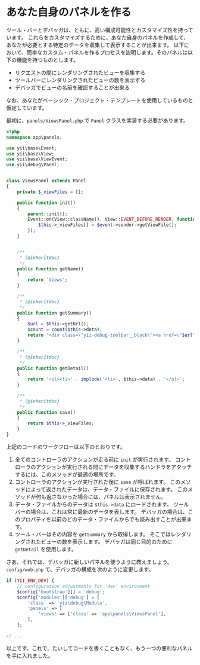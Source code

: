 あなた自身のパネルを作る
========================

ツール・バーとデバッガは、ともに、高い構成可能性とカスタマイズ性を持っています。
これらをカスタマイズするために、あなた自身のパネルを作成して、あなたが必要とする特定のデータを収集して表示することが出来ます。
以下において、簡単なカスタム・パネルを作るプロセスを説明します。そのパネルは以下の機能を持つものとします。

- リクエストの間にレンダリングされたビューを収集する
- ツールバーにレンダリングされたビューの数を表示する
- デバッガでビューの名前を確認することが出来る

なお、あなたがベーシック・プロジェクト・テンプレートを使用しているものと仮定しています。

最初に、`panels/ViewsPanel.php` で `Panel` クラスを実装する必要があります。

```php
<?php
namespace app\panels;

use yii\base\Event;
use yii\base\View;
use yii\base\ViewEvent;
use yii\debug\Panel;


class ViewsPanel extends Panel
{
    private $_viewFiles = [];

    public function init()
    {
        parent::init();
        Event::on(View::className(), View::EVENT_BEFORE_RENDER, function (ViewEvent $event) {
            $this->_viewFiles[] = $event->sender->getViewFile();
        });
    }


    /**
     * {@inheritdoc}
     */
    public function getName()
    {
        return 'Views';
    }

    /**
     * {@inheritdoc}
     */
    public function getSummary()
    {
        $url = $this->getUrl();
        $count = count($this->data);
        return "<div class=\"yii-debug-toolbar__block\"><a href=\"$url\">Views <span class=\"yii-debug-toolbar__label yii-debug-toolbar__label_info\">$count</span></a></div>";
    }

    /**
     * {@inheritdoc}
     */
    public function getDetail()
    {
        return '<ol><li>' . implode('<li>', $this->data) . '</ol>';
    }

    /**
     * {@inheritdoc}
     */
    public function save()
    {
        return $this->_viewFiles;
    }
}
```

上記のコードのワークフローは以下のとおりです。

1. 全てのコントローラのアクションが走る前に `init` が実行されます。
   コントローラのアクションが実行される間にデータを収集するハンドラをアタッチするには、このメソッドが最適の場所です。
2. コントローラのアクションが実行された後に `save` が呼ばれます。
   このメソッドによって返されたデータは、データ・ファイルに保存されます。
   このメソッドが何も返さなかった場合には、パネルは表示されません。
3. データ・ファイルからのデータは `$this->data` にロードされます。
   ツールバーの場合は、これは常に最新のデータを表します。
   デバッガの場合は、このプロパティを以前のどのデータ・ファイルからでも読み出すことが出来ます。
4. ツール・バーはその内容を `getSummary` から取得します。
   そこではレンダリングされたビューの数を表示します。
   デバッガは同じ目的のために `getDetail` を使用します。

さあ、それでは、デバッガに新しいパネルを使うように教えましょう。
`config/web.php` で、デバッガの構成を次のように変更します。

```php
if (YII_ENV_DEV) {
    // configuration adjustments for 'dev' environment
    $config['bootstrap'][] = 'debug';
    $config['modules']['debug'] = [
        'class' => 'yii\debug\Module',
        'panels' => [
            'views' => ['class' => 'app\panels\ViewsPanel'],
        ],
    ];

// ...
```

以上です。これで、たいしてコードを書くこともなく、もう一つの便利なパネルを手に入れました。
